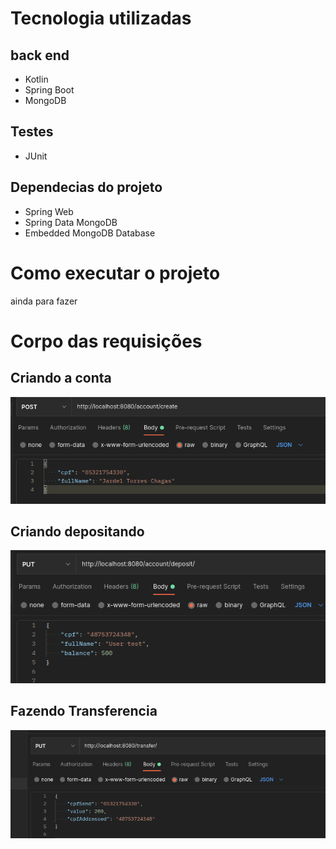 # Tecnologia utilizadas
## back end
- Kotlin
- Spring Boot 
- MongoDB

## Testes 
- JUnit

## Dependecias do projeto
- Spring Web
- Spring Data MongoDB
- Embedded MongoDB Database

# Como executar o projeto
ainda para fazer
# Corpo das requisições 
## Criando a conta
![](src/main/resources/static/images/POST.png)
## Criando depositando 
![](src/main/resources/static/images/deposit.png)
## Fazendo Transferencia
![](src/main/resources/static/images/transfer.png)
